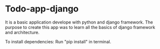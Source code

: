 # Todo-app-django

It is a basic application develope with python and django framework. The purpose to create this app was to learn all the basics of django framework and architecture.

To install dependencies:
Run "pip install" in terminal.
